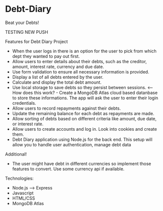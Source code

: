 # Debt-Diary
Beat your Debts!

TESTING NEW PUSH

Features for Debt Diary Project

- When the user logs in there is an option for the user to pick from which dept they wanted to pay out first. 
- Allow users to enter details about their debts, such as the creditor, amount, interest rate, currency and due date.
- Use form validation to ensure all necessary information is provided.
- Display a list of all debts entered by the user.
- Calculate and display the total debt amount.
- Use local storage to save debts so they persist between sessions. <-- How does this work? - Create a MongoDB Atlas cloud based datanbase to store these informations. The app will ask the user to enter their login credentials. 
- Allow users to record repayments against their debts.
- Update the remaining balance for each debt as repayments are made.
- Allow sorting of debts based on different criteria like amount, due date, or interest rate.
- Allow users to create accounts and log in. Look into cookies and create them.
- Debt Diary application using Node.js for the back end. This setup will allow you to handle user authentication, manage debt data

Additional! 
- The user might have debt in different currencies so implement those features to convert. Use some currency api if available.

Technologies:
- Node.js --> Express
- Javascript
- HTML/CSS
- MongoDB Atlas 